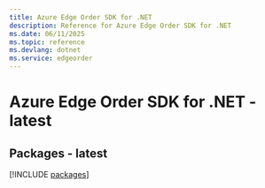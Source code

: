 ```yaml
---
title: Azure Edge Order SDK for .NET
description: Reference for Azure Edge Order SDK for .NET
ms.date: 06/11/2025
ms.topic: reference
ms.devlang: dotnet
ms.service: edgeorder
---
```

# Azure Edge Order SDK for .NET - latest
## Packages - latest
[!INCLUDE [packages](edge-order-index.md)]